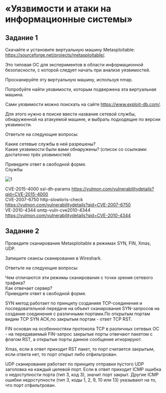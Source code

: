 # «Уязвимости и атаки на информационные системы»
## Задание 1  
Скачайте и установите виртуальную машину Metasploitable: https://sourceforge.net/projects/metasploitable/.  

Это типовая ОС для экспериментов в области информационной безопасности, с которой следует начать при анализе уязвимостей.  

Просканируйте эту виртуальную машину, используя nmap.  

Попробуйте найти уязвимости, которым подвержена эта виртуальная машина.  

Сами уязвимости можно поискать на сайте https://www.exploit-db.com/.  

Для этого нужно в поиске ввести название сетевой службы, обнаруженной на атакуемой машине, и выбрать подходящие по версии уязвимости.  

Ответьте на следующие вопросы:  

Какие сетевые службы в ней разрешены?  
Какие уязвимости были вами обнаружены? (список со ссылками: достаточно трёх уязвимостей)  

Приведите ответ в свободной форме.  
Службы

![1](https://github.com/user-attachments/assets/0008f754-ea44-4dc2-8b70-b840d3c34c13)

CVE-2015-4000 ssl-dh-params https://vulmon.com/vulnerabilitydetails?qid=CVE-2015-4000  
CVE-2007-6750 http-slowloris-check https://vulmon.com/vulnerabilitydetails?qid=CVE-2007-6750  
VE-2010-4344 smtp-vuln-cve2010-4344  https://vulmon.com/vulnerabilitydetails?qid=CVE-2010-4344  


## Задание 2  
Проведите сканирование Metasploitable в режимах SYN, FIN, Xmas, UDP.  

Запишите сеансы сканирования в Wireshark.  

Ответьте на следующие вопросы:  

Чем отличаются эти режимы сканирования с точки зрения сетевого трафика?  
Как отвечает сервер?  
Приведите ответ в свободной форме.  

SYN метод работает по принципу созданияя TCP-соединения и последовательной передаче на объект сканирования SYN-запросов на создание соединения с различными портами.По открытым портам видим TCP SYN АСК,по закрытым портам - ответ TCP RST.  

FIN основан на особенностяхи протокола TCP в различных сетевых ОС - на передаваемый  FIN-запрос закрытые порты отвечают пакетом с флагом RST, а открытые порты данное сообщение игнорируют.  

Xmas, если в ответ приходит RST пакет, то порт считается закрытым, если ответа нет, то порт открыт либо отфильтрован.  

UDP сканирование работает по принципу отправки пустого  UDP заголовка на каждый целевой порт. Если в ответ приходит ICMP ошибка о недоступности порта (тип 3, код 3), значит порт закрыт. Другие ICMP ошибки недоступности (тип 3, коды 1, 2, 9, 10 или 13) указывают на то, что порт отфильтрован.  
